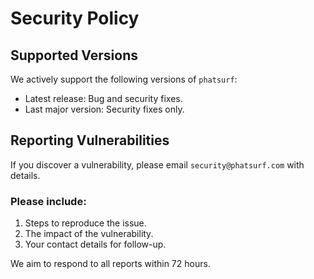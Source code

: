 # Security Policy

## Supported Versions
We actively support the following versions of `phatsurf`:
- Latest release: Bug and security fixes.
- Last major version: Security fixes only.

## Reporting Vulnerabilities
If you discover a vulnerability, please email `security@phatsurf.com` with details.

### Please include:
1. Steps to reproduce the issue.
2. The impact of the vulnerability.
3. Your contact details for follow-up.

We aim to respond to all reports within 72 hours.
